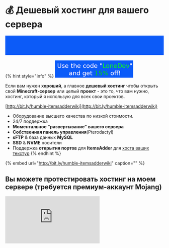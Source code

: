 # 💰 Дешевый хостинг для вашего сервера

![](.gitbook/assets/mmica0s.gif)

{% hint style="info" %}
![](<.gitbook/assets/immagine (26).png>)

Если вам нужен **хороший**, а главное **дешевый хостинг** чтобы открыть свой **Minecraft-сервер** или целый **проект** - это то, что вам нужно, хостинг, который я использую для всех свои проектов.

[http://bit.ly/humble-itemsadderwiki](http://bit.ly/humble-itemsadderwiki)

* Оборудование высшего качества по низкой стоимости.
* 24/7 поддержка
* **Моментальное "развертывание" вашего сервера**
* **Собственная панель управления**\(Pterodactyl\)
* **sFTP** & база данных **MySQL** 
* **SSD** & **NVME** носители
* Поддержка **открытия портов** для **ItemsAdder** для [хоста ваших текстур](plugin-usage/resourcepack-hosting/resourcepack-self-hosting.md)
{% endhint %}

{% embed url="http://bit.ly/humble-itemsadderwiki" caption="" %}

## Вы можете протестировать хостинг на моем сервере \(требуется премиум-аккаунт Mojang\)

![](http://www.matteodev.it/spigot/test_server_banner.php)

